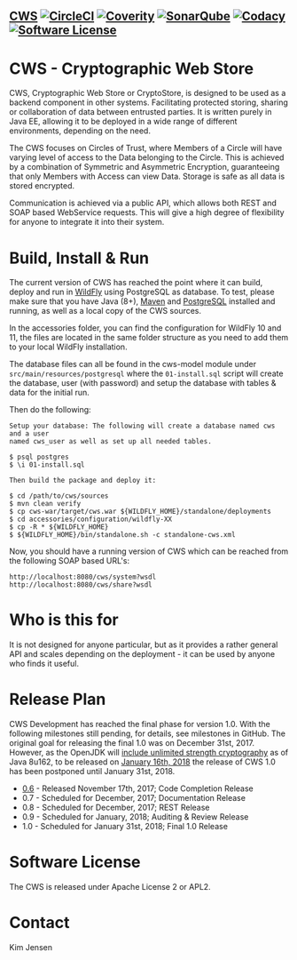 [CWS](https://javadog.io/) [![CircleCI](https://circleci.com/gh/JavaDogs/cws.png?style=shield)](https://circleci.com/gh/JavaDogs/cws) [![Coverity](https://scan.coverity.com/projects/13955/badge.svg)](https://scan.coverity.com/projects/javadogs-cws) [![SonarQube](https://sonarcloud.io/api/badges/gate?key=io.javadog:cws)](https://sonarcloud.io/dashboard?id=io.javadog:cws) [![Codacy](https://api.codacy.com/project/badge/Grade/78366d7059554164a3f65ceabe986598)](https://www.codacy.com/app/cws/cws) [![Software License](https://img.shields.io/badge/license-Apache+License+2.0-blue.svg)](http://www.apache.org/licenses/LICENSE-2.0)
--

# CWS - Cryptographic Web Store
CWS, Cryptographic Web Store or CryptoStore, is designed to be used as a backend
component in other systems. Facilitating protected storing, sharing or
collaboration of data between entrusted parties. It is written purely in Java EE,
allowing it to be deployed in a wide range of different environments, depending
on the need.

The CWS focuses on Circles of Trust, where Members of a Circle will have varying
level of access to the Data belonging to the Circle. This is achieved by a
combination of Symmetric and Asymmetric Encryption, guaranteeing that only
Members with Access can view Data. Storage is safe as all data is stored
encrypted.

Communication is achieved via a public API, which allows both REST and SOAP
based WebService requests. This will give a high degree of flexibility for
anyone to integrate it into their system.

# Build, Install & Run
The current version of CWS has reached the point where it can build, deploy and
run in [WildFly](http://www.wildfly.org/) using PostgreSQL as database. To test,
please make sure that you have Java (8+), [Maven](https://maven.apache.org/) and
[PostgreSQL](https://www.postgresql.org/) installed and running, as well as a
local copy of the CWS sources.

In the accessories folder, you can find the configuration for WildFly 10 and 11, the
files are located in the same folder structure as you need to add them to your
local WildFly installation.

The database files can all be found in the cws-model module under
`src/main/resources/postgresql` where the `01-install.sql` script will create
the database, user (with password) and setup the database with tables & data for
the initial run.

Then do the following:

```
Setup your database: The following will create a database named cws and a user 
named cws_user as well as set up all needed tables.

$ psql postgres
$ \i 01-install.sql

Then build the package and deploy it:

$ cd /path/to/cws/sources
$ mvn clean verify
$ cp cws-war/target/cws.war ${WILDFLY_HOME}/standalone/deployments
$ cd accessories/configuration/wildfly-XX
$ cp -R * ${WILDFLY_HOME}
$ ${WILDFLY_HOME}/bin/standalone.sh -c standalone-cws.xml
```
Now, you should have a running version of CWS which can be reached from the
following SOAP based URL's:

```
http://localhost:8080/cws/system?wsdl
http://localhost:8080/cws/share?wsdl
```

# Who is this for
It is not designed for anyone particular, but as it provides a rather general
API and scales depending on the deployment - it can be used by anyone who finds
it useful. 

# Release Plan
CWS Development has reached the final phase for version 1.0. With the following
milestones still pending, for details, see milestones in GitHub. The original
goal for releasing the final 1.0 was on December 31st, 2017. However, as the
OpenJDK will [include unlimited strength cryptography](https://bugs.openjdk.java.net/browse/JDK-8170157)
as of Java 8u162, to be released on [January 16th, 2018](http://www.oracle.com/technetwork/java/javase/8u152-relnotes-3850503.html)
the release of CWS 1.0 has been postponed until January 31st, 2018.

- [0.6](https://javadog.io/downloads/cws-0.6.1.tgz) - Released November 17th, 2017; Code Completion Release
- 0.7 - Scheduled for December, 2017; Documentation Release
- 0.8 - Scheduled for December, 2017; REST Release
- 0.9 - Scheduled for January, 2018; Auditing & Review Release
- 1.0 - Scheduled for January 31st, 2018; Final 1.0 Release

# Software License
The CWS is released under Apache License 2 or APL2.

# Contact
Kim Jensen <kim at javadog.io>
